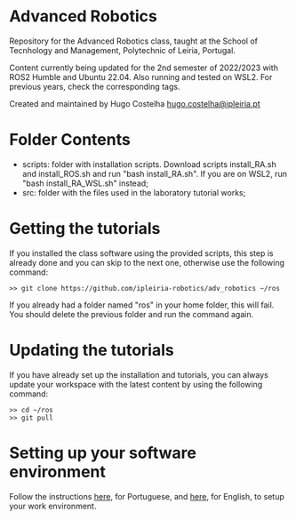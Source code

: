 Advanced Robotics
============

Repository for the Advanced Robotics class, taught at the School of Tecnhology and Management, Polytechnic of Leiria, Portugal.

Content currently being updated for the 2nd semester of 2022/2023 with ROS2 Humble and Ubuntu 22.04. Also running and tested on WSL2. For previous years, check the corresponding tags.

Created and maintained by Hugo Costelha <hugo.costelha@ipleiria.pt>

Folder Contents
===============

 - scripts: folder with installation scripts. Download scripts install_RA.sh and install_ROS.sh and run "bash install_RA.sh". If you are on WSL2, run "bash install_RA_WSL.sh" instead;
 - src: folder with the files used in the laboratory tutorial works;
 
Getting the tutorials
=====================

If you installed the class software using the provided scripts, this step is already done and you can skip to the next one, otherwise use the following command:

    >> git clone https://github.com/ipleiria-robotics/adv_robotics ~/ros

If you already had a folder named "ros" in your home folder, this will fail. You should delete the previous folder and run the command again.

Updating the tutorials
=====================

If you have already set up the installation and tutorials, you can always update your workspace with the latest content by using the following command:

    >> cd ~/ros
    >> git pull
  
Setting up your software environment
====================================

Follow the instructions [here](https://github.com/ipleiria-robotics/adv_robotics/blob/master/docs/software_install-PT.md), for Portuguese, and [here](https://github.com/ipleiria-robotics/adv_robotics/blob/master/docs/software_install-EN.md), for English, to setup your work environment.